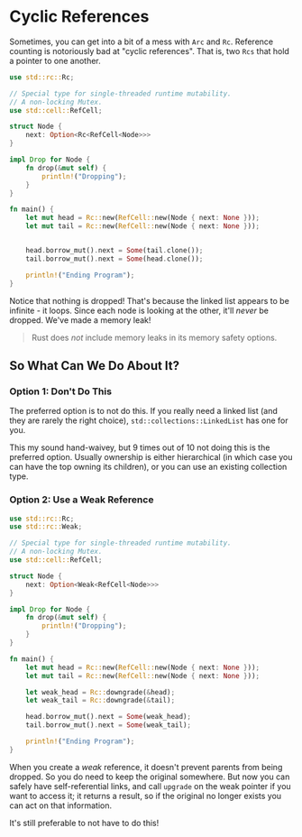 # Cyclic References


Sometimes, you can get into a bit of a mess with `Arc` and `Rc`. Reference counting is notoriously bad at "cyclic references". That is, two `Rcs` that hold a pointer to one another.

```rust
use std::rc::Rc;

// Special type for single-threaded runtime mutability.
// A non-locking Mutex.
use std::cell::RefCell;

struct Node {
    next: Option<Rc<RefCell<Node>>>
}

impl Drop for Node {
    fn drop(&mut self) {
        println!("Dropping");
    }
}

fn main() {
    let mut head = Rc::new(RefCell::new(Node { next: None }));
    let mut tail = Rc::new(RefCell::new(Node { next: None }));


    head.borrow_mut().next = Some(tail.clone());
    tail.borrow_mut().next = Some(head.clone());

    println!("Ending Program");
}
```

Notice that nothing is dropped! That's because the linked list appears to be infinite - it loops. Since each node is looking at the other, it'll *never* be dropped. We've made a memory leak!

> Rust does *not* include memory leaks in its memory safety options.

## So What Can We Do About It?

### Option 1: Don't Do This

The preferred option is to not do this. If you really need a linked list (and they are rarely the right choice), `std::collections::LinkedList` has one for you.

This my sound hand-waivey, but 9 times out of 10 not doing this is the preferred option. Usually ownership is either hierarchical (in which case you can have the top owning its children), or you can use an existing collection type.

### Option 2: Use a Weak Reference

```rust
use std::rc::Rc;
use std::rc::Weak;

// Special type for single-threaded runtime mutability.
// A non-locking Mutex.
use std::cell::RefCell;

struct Node {
    next: Option<Weak<RefCell<Node>>>
}

impl Drop for Node {
    fn drop(&mut self) {
        println!("Dropping");
    }
}

fn main() {
    let mut head = Rc::new(RefCell::new(Node { next: None }));
    let mut tail = Rc::new(RefCell::new(Node { next: None }));

    let weak_head = Rc::downgrade(&head);
    let weak_tail = Rc::downgrade(&tail);

    head.borrow_mut().next = Some(weak_head);
    tail.borrow_mut().next = Some(weak_tail);

    println!("Ending Program");
}
```

When you create a *weak* reference, it doesn't prevent parents from being dropped. So you do need to keep the original somewhere. But now you can safely have self-referential links, and call `upgrade` on the weak pointer if you want to access it; it returns a result, so if the original no longer exists you can act on that information.

It's still preferable to not have to do this!